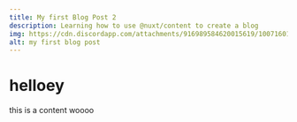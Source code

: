 ```yaml
---
title: My first Blog Post 2
description: Learning how to use @nuxt/content to create a blog
img: https://cdn.discordapp.com/attachments/916989584620015619/1007160161179283516/unknown.png
alt: my first blog post
---
```

# helloey
this is a content woooo
